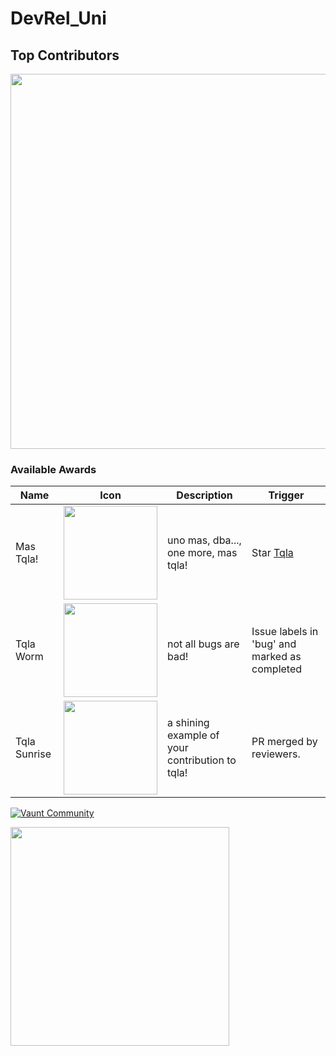 # DevRel_Uni

## Top Contributors
<p>
  <img src="https://api.vaunt.dev/v1/github/entities/VauntDev/repositories/example/contributors?format=svg&limit=12" width="600" />
</p>

### Available Awards

| Name | Icon | Description | Trigger |
| ---- | ---- | ----------- | ------- |
| Mas Tqla! | <img src="https://raw.githubusercontent.com/VauntDev/tqla/main/.vaunt/mas_tqla.png" width="150" /> | uno mas, dba..., one more, mas tqla! | Star [Tqla](https://github.com/VauntDev/tqla) |
| Tqla Worm | <img src="https://raw.githubusercontent.com/VauntDev/tqla/main/.vaunt/tqla_worm.png" width="150" /> | not all bugs are bad! | Issue labels in 'bug' and marked as completed|
| Tqla Sunrise | <img src="https://raw.githubusercontent.com/VauntDev/tqla/main/.vaunt/tqla_sunrise.png" width="150" /> | a shining example of your contribution to tqla! | PR merged by reviewers. |


[![Vaunt Community](https://api.vaunt.dev/v1/github/entities/brainboxdotcc/repositories/DPP/badges/community)](https://community.vaunt.dev/board/brainboxdotcc/repository/DPP)

<p>
  <img src="https://api.vaunt.dev/v1/github/entities/brainboxdotcc/repositories/DPP/contributors?format=svg&limit=15" width="350" />
</p>

